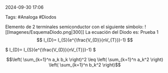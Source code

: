 2024-09-30 17:06

Tags: #Analoga #Diodos

Elemento de 2 terminales semiconductor con el siguiente símbolo:
![[Imagenes/EsquemaDiodo.png|300]]
La ecuación del Diodo es:
Prueba 1
$$
I_{D}= I_{S}(e^{\frac{V_{D}}{nV_{T}}}-1)
$$


$ I_{D}= I_{S}(e^{\frac{V_{D}}{nV_{T}}}-1) $


```math
\left( \sum_{k=1}^n a_k b_k \right)^2 \leq \left( \sum_{k=1}^n a_k^2 \right) \left( \sum_{k=1}^n b_k^2 \right)
```